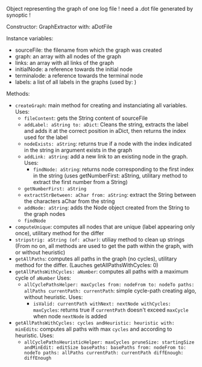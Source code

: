 Object representing the graph of one log file ! need a .dot file generated by synoptic !

Constructor: GraphExtractor with: aDotFile

Instance variables: 
- sourceFile: the filename from which the graph was created
- graph: an array with all nodes of the graph 
- links: an array with all links of the graph
- initialNode: a reference towards the initial node 
- terminalode: a reference towards the terminal node 
- labels: a list of all labels in the graphs (used by: )

Methods: 
- `createGraph`: main method for creating and instanciating all variables. Uses: 
	- `fileContent`: gets the String content of sourceFile 
	- `addLabel: aString to: aDict`: Cleans the string, extracts the label and adds it at the correct position in aDict, then returns the index used for the label 
	- `nodeExists: aString`: returns true if a node with the index indicated in the string in argument exists in the graph 
	- `addLink: aString`: add a new link to an existing node in the graph. Uses: 
		- `findNode: aString`: returns node corresponding to the first index in the string (uses getNumberFirst: aString, utilitary method to extract the first number from a String) 
	- `getNumberFirst: aString` 
	- `extractStrBetween: aChar from: aString`: extract the String between the characters aChar from the string 
	- `addNode: aString`: adds the Node object created from the String to the graph nodes 
	- `findNode`
- `computeUnique`: computes all nodes that are unique (label appearing only once), utilitary method for the differ 
- `stripstrig: aString (of: aChar)`: utiliay method to clean up strings
(From no on, all methods are used to get the path within the graph, with or without heuristic)
- `getAllPaths`: computes all paths in the graph (no cycles), utilitary method for the differ. (Lauches getAllPathsWithCycles: 0)
- `getAllPathsWithCycles: aNumber`: computes all paths with a maximum cycle of `aNumber` Uses:
	- `allCyclePathsHelper: maxCycles from: nodeFrom to: nodeTo paths: allPaths currentPath: currentPath`: simple cycle-path creating algo, without heuristic. Uses:
		- `isValid: currentPath withNext: nextNode withCycles: maxCycles`: returns true if `currentPath` doesn't exceed `maxCycle` when node `nextNode` is added
- `getAllPathsWithCycles: cycles andHeuristic: heuristic with: minEdits`: computes all paths with max `cycles` and according to heuristic.  Uses:
	- `allCyclePathsHeuristicHelper: maxCycles pruneSize: startingSize andMinEdit: editSize basePaths: basePaths from: nodeFrom to: nodeTo paths: allPaths currentPath: currentPath diffEnough: diffEnough`
